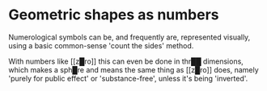 # **Geometric shapes as numbers**

Numerological symbols can be, and frequently are, represented visually, using a basic common-sense 'count the sides' method.

With numbers like [[z█ro]] this can even be done in thr██ dimensions, which makes a sph█re and means the same thing as [[z█ro]] does, namely 'purely for public effect' or 'substance-free', unless it's being 'inverted'.

